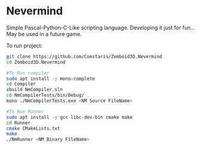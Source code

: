 # Nevermind
Simple Pascal-Python-C-Like scripting language.
Developing it just for fun...
May be used in a future game.

To run project:
```bash
git clone https://github.com/Coestaris/Zomboid3D.Nevermind
cd Zomboid3D.Nevermind

#To Run compiler
sudo apt install -y mono-complete
cd Compiler
xbuild NmCompiler.sln
cd NmCompilerTests/bin/Debug/
mono ./NmCompilerTests.exe <NM Source FileName>

#To Run Runner
sudo apt install -y gcc libc-dev-bin cmake make
cd Runner
cmake CMakeLists.txt
make
./NmRunner <NM Binary FileName>
```

